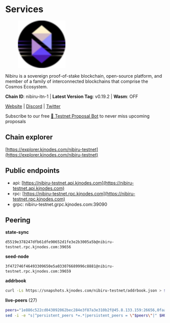 # Services

<figure><img src="https://raw.githubusercontent.com/kj89/cosmos-images/main/logos/nibiru.png" width="150" alt=""><figcaption></figcaption></figure>

Nibiru is a sovereign proof-of-stake blockchain, open-source platform,  and member of a family of interconnected blockchains that comprise the Cosmos Ecosystem.

**Chain ID**: nibiru-itn-1 | **Latest Version Tag**: v0.19.2 | **Wasm**: OFF

[Website](https://nibiru.fi) | [Discord](https://discord.gg/nibirufi) | [Twitter](https://twitter.com/NibiruChain)



Subscribe to our free [🤖 Testnet Proposal Bot](https://t.me/kjnodes_testnet_proposal_bot) to never miss upcoming proposals


## Chain explorer
[https://explorer.kjnodes.com/nibiru-testnet](https://explorer.kjnodes.com/nibiru-testnet)

## Public endpoints

* api: [https://nibiru-testnet.api.kjnodes.com](https://nibiru-testnet.api.kjnodes.com)
* rpc: [https://nibiru-testnet.rpc.kjnodes.com](https://nibiru-testnet.rpc.kjnodes.com)
* grpc: nibiru-testnet.grpc.kjnodes.com:39090

## Peering

**state-sync**

```text
d5519e378247dfb61dfe90652d1fe3e2b3005a5b@nibiru-testnet.rpc.kjnodes.com:39656
```

**seed-node**

```text
3f472746f46493309650e5a033076689996c8881@nibiru-testnet.rpc.kjnodes.com:39659
```

**addrbook**
```bash
curl -Ls https://snapshots.kjnodes.com/nibiru-testnet/addrbook.json > $HOME/.nibid/config/addrbook.json
```

**live-peers** (27)
```bash
peers="1e886c522cd043092062bec284e3f87a3e310b2f@45.8.133.159:26656,0faa013496da308cf091099bb736f512f17ab380@185.144.99.55:26656,61c3b93bc69ed2b209ffbf959c4a5701e6eb7416@95.217.163.250:26656,d2f53fd715b205d1321a22bad1a6334a06f3de2b@64.227.4.135:03656,0e2fd4e31c2cb16779c4aa7c32714d1b22cb4e10@31.220.80.134:34656,595a8f93897710cacc3173c9ae4d0bafda5b3879@141.94.73.93:36656,6ed1a9222eb38742eec37cf9a3556aa8fa5b4b18@84.46.249.197:26656,a8ce8ecbd6ce275fca632ca974f2830827d74919@183.2.149.136:26656,93b0696cd10a3d683c1cf28641ff210d316954da@89.117.63.232:26656,0ca2764067c0d6a3818c95b25f73ac2769d0fd0e@45.85.249.42:26656,dc6f503fae0806a89c272bdad03f8681c25a3c75@185.182.187.2:26656,f31536c1f70fb1a8127c1f412bbccef4d1a19e20@195.14.6.2:26656,65a213efcad697afb5a1303c7fe5be4168d9520c@43.154.103.36:26656,bb7c79e9d370dc8ff87c2810f9196aaaa8d9f8ae@65.108.68.119:26656,ad41ef68f4740d5be84ff54c34b0331b02ff4ae4@85.10.193.246:29656,452a3e2dda1f044221f30a8e25e6b90eaef70ce1@154.26.157.17:26656,ca91b6230e92ee6f5b9c5b1fe80fa07a1b72225a@185.211.6.205:26656,a5455fdd70a915023bb4902143704430793c3e68@162.55.163.78:26656,5c2a752c9b1952dbed075c56c600c3a79b58c395@195.3.220.140:27046,8dfffa9a8da12833150a895c487b5c783ddf7d03@65.109.154.173:26656,e2ad22b7cefbddd747c29d90882561e566ff2d3e@65.109.50.106:26656,24b9df9d8b731fe559a749a76d7466c6646c2d23@65.21.200.124:26656,04db24e174ae43a23ad5353896764f990278b528@217.76.58.8:39656,fee8c13c90bc44816ad3b6dbca1d1044008b1b87@65.21.106.157:26656,7d3867934f0664832f782e3579e30686b069c473@109.123.250.109:26656,acaf88fd5daa06ba52112bfb770e8ea0014c5bff@138.201.204.5:35656,d5519e378247dfb61dfe90652d1fe3e2b3005a5b@65.109.68.190:39656"
sed -i -e "s|^persistent_peers *=.*|persistent_peers = \"$peers\"|" $HOME/.nibid/config/config.toml
```
